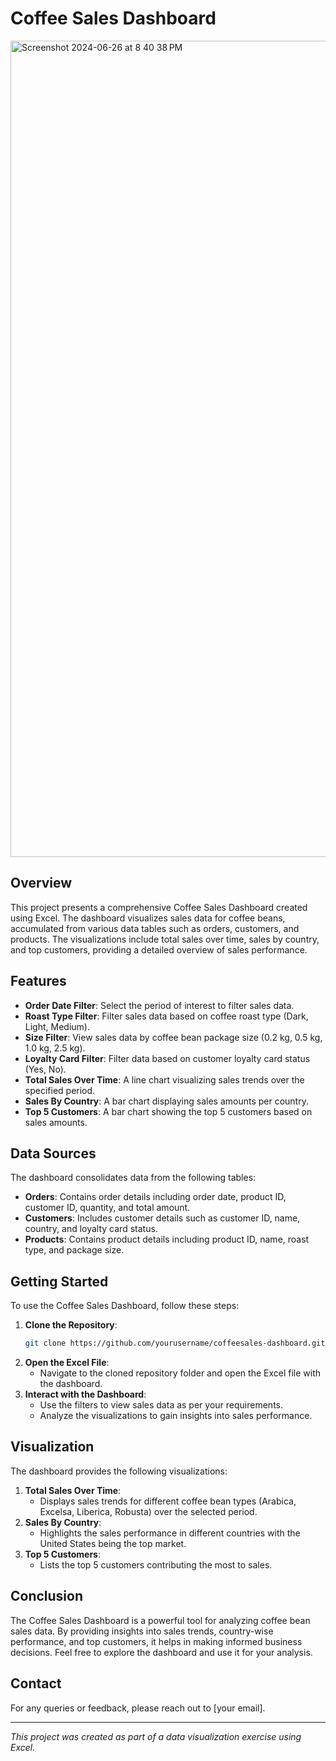 # Coffee Sales Dashboard

<img width="1306" alt="Screenshot 2024-06-26 at 8 40 38 PM" src="https://github.com/darpanITadept/CoffeeSales_Analysis/assets/112990024/b2badc48-a5f4-496b-950d-b4a131e23c81">

## Overview

This project presents a comprehensive Coffee Sales Dashboard created using Excel. The dashboard visualizes sales data for coffee beans, accumulated from various data tables such as orders, customers, and products. The visualizations include total sales over time, sales by country, and top customers, providing a detailed overview of sales performance.

## Features

- **Order Date Filter**: Select the period of interest to filter sales data.
- **Roast Type Filter**: Filter sales data based on coffee roast type (Dark, Light, Medium).
- **Size Filter**: View sales data by coffee bean package size (0.2 kg, 0.5 kg, 1.0 kg, 2.5 kg).
- **Loyalty Card Filter**: Filter data based on customer loyalty card status (Yes, No).
- **Total Sales Over Time**: A line chart visualizing sales trends over the specified period.
- **Sales By Country**: A bar chart displaying sales amounts per country.
- **Top 5 Customers**: A bar chart showing the top 5 customers based on sales amounts.

## Data Sources

The dashboard consolidates data from the following tables:
- **Orders**: Contains order details including order date, product ID, customer ID, quantity, and total amount.
- **Customers**: Includes customer details such as customer ID, name, country, and loyalty card status.
- **Products**: Contains product details including product ID, name, roast type, and package size.

## Getting Started

To use the Coffee Sales Dashboard, follow these steps:

1. **Clone the Repository**: 
    ```bash
    git clone https://github.com/yourusername/coffeesales-dashboard.git
    ```
2. **Open the Excel File**: 
    - Navigate to the cloned repository folder and open the Excel file with the dashboard.
3. **Interact with the Dashboard**: 
    - Use the filters to view sales data as per your requirements.
    - Analyze the visualizations to gain insights into sales performance.

## Visualization

The dashboard provides the following visualizations:

1. **Total Sales Over Time**: 
    - Displays sales trends for different coffee bean types (Arabica, Excelsa, Liberica, Robusta) over the selected period.
2. **Sales By Country**: 
    - Highlights the sales performance in different countries with the United States being the top market.
3. **Top 5 Customers**: 
    - Lists the top 5 customers contributing the most to sales.

## Conclusion

The Coffee Sales Dashboard is a powerful tool for analyzing coffee bean sales data. By providing insights into sales trends, country-wise performance, and top customers, it helps in making informed business decisions. Feel free to explore the dashboard and use it for your analysis.

## Contact

For any queries or feedback, please reach out to [your email].

---

*This project was created as part of a data visualization exercise using Excel.*
